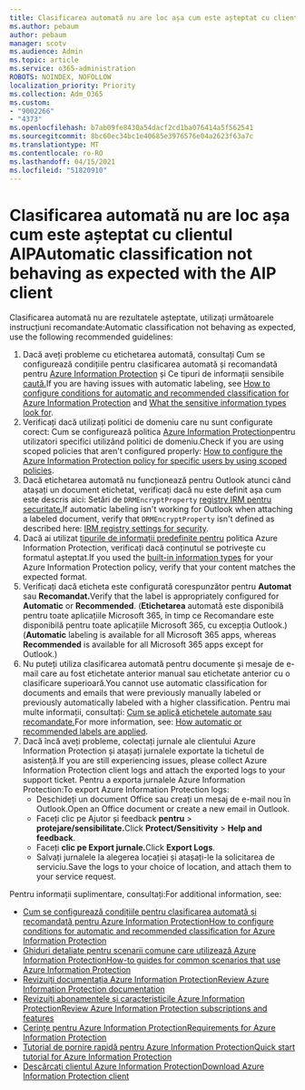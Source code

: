 ```yaml
---
title: Clasificarea automată nu are loc așa cum este așteptat cu clientul AIP
ms.author: pebaum
author: pebaum
manager: scotv
ms.audience: Admin
ms.topic: article
ms.service: o365-administration
ROBOTS: NOINDEX, NOFOLLOW
localization_priority: Priority
ms.collection: Adm_O365
ms.custom:
- "9002266"
- "4373"
ms.openlocfilehash: b7ab09fe8430a54dacf2cd1ba076414a5f562541
ms.sourcegitcommit: 8bc60ec34bc1e40685e3976576e04a2623f63a7c
ms.translationtype: MT
ms.contentlocale: ro-RO
ms.lasthandoff: 04/15/2021
ms.locfileid: "51820910"
---
```

# <a name="automatic-classification-not-behaving-as-expected-with-the-aip-client"></a><span data-ttu-id="b39ac-102">Clasificarea automată nu are loc așa cum este așteptat cu clientul AIP</span><span class="sxs-lookup"><span data-stu-id="b39ac-102">Automatic classification not behaving as expected with the AIP client</span></span>

<span data-ttu-id="b39ac-103">Clasificarea automată nu are rezultatele așteptate, utilizați următoarele instrucțiuni recomandate:</span><span class="sxs-lookup"><span data-stu-id="b39ac-103">Automatic classification not behaving as expected, use the following recommended guidelines:</span></span>

1. <span data-ttu-id="b39ac-104">Dacă aveți probleme cu etichetarea automată, consultați Cum se configurează condițiile pentru clasificarea automată și recomandată pentru [Azure Information Protection](https://docs.microsoft.com/azure/information-protection/configure-policy-classification) și Ce tipuri de informații sensibile [caută.](https://docs.microsoft.com/microsoft-365/compliance/sensitive-information-type-entity-definitions)</span><span class="sxs-lookup"><span data-stu-id="b39ac-104">If you are having issues with automatic labeling, see [How to configure conditions for automatic and recommended classification for Azure Information Protection](https://docs.microsoft.com/azure/information-protection/configure-policy-classification) and [What the sensitive information types look for](https://docs.microsoft.com/microsoft-365/compliance/sensitive-information-type-entity-definitions).</span></span>
2. <span data-ttu-id="b39ac-105">Verificați dacă utilizați politici de domeniu care nu sunt configurate corect: Cum se configurează politica [Azure Information Protection](https://docs.microsoft.com/azure/information-protection/configure-policy-scope)pentru utilizatori specifici utilizând politici de domeniu.</span><span class="sxs-lookup"><span data-stu-id="b39ac-105">Check if you are using scoped policies that aren't configured properly: [How to configure the Azure Information Protection policy for specific users by using scoped policies](https://docs.microsoft.com/azure/information-protection/configure-policy-scope).</span></span>
3. <span data-ttu-id="b39ac-106">Dacă etichetarea automată nu funcționează pentru Outlook atunci când atașați un document etichetat, verificați dacă nu este definit așa cum este descris aici: Setări de `DRMEncryptProperty` [registry IRM pentru securitate.](https://docs.microsoft.com/deployoffice/security/protect-sensitive-messages-and-documents-by-using-irm-in-office#office-2016-irm-registry-key-options)</span><span class="sxs-lookup"><span data-stu-id="b39ac-106">If automatic labeling isn't working for Outlook when attaching a labeled document, verify that `DRMEncryptProperty` isn't defined as described here: [IRM registry settings for security](https://docs.microsoft.com/deployoffice/security/protect-sensitive-messages-and-documents-by-using-irm-in-office#office-2016-irm-registry-key-options).</span></span>
4. <span data-ttu-id="b39ac-107">Dacă ai utilizat [tipurile de informații predefinite pentru](https://support.office.com/article/What-the-sensitive-information-types-look-for-fd505979-76be-4d9f-b459-abef3fc9e86b) politica Azure Information Protection, verificați dacă conținutul se potrivește cu formatul așteptat.</span><span class="sxs-lookup"><span data-stu-id="b39ac-107">If you used the [built-in information types](https://support.office.com/article/What-the-sensitive-information-types-look-for-fd505979-76be-4d9f-b459-abef3fc9e86b) for your Azure Information Protection policy, verify that your content matches the expected format.</span></span>
5. <span data-ttu-id="b39ac-108">Verificați dacă eticheta este configurată corespunzător pentru **Automat** sau **Recomandat.**</span><span class="sxs-lookup"><span data-stu-id="b39ac-108">Verify that the label is appropriately configured for **Automatic** or **Recommended**.</span></span> <span data-ttu-id="b39ac-109">(**Etichetarea** automată este disponibilă pentru toate aplicațiile Microsoft 365, în timp ce Recomandare este disponibilă pentru toate aplicațiile Microsoft 365, cu excepția Outlook.) </span><span class="sxs-lookup"><span data-stu-id="b39ac-109">(**Automatic** labeling is available for all Microsoft 365 apps, whereas **Recommended** is available for all Microsoft 365 apps except for Outlook.)</span></span>
6. <span data-ttu-id="b39ac-110">Nu puteți utiliza clasificarea automată pentru documente și mesaje de e-mail care au fost etichetate anterior manual sau etichetate anterior cu o clasificare superioară.</span><span class="sxs-lookup"><span data-stu-id="b39ac-110">You cannot use automatic classification for documents and emails that were previously manually labeled or previously automatically labeled with a higher classification.</span></span>  <span data-ttu-id="b39ac-111">Pentru mai multe informații, consultați: [Cum se aplică etichetele automate sau recomandate.](https://docs.microsoft.com/azure/information-protection/configure-policy-classification#how-automatic-or-recommended-labels-are-applied)</span><span class="sxs-lookup"><span data-stu-id="b39ac-111">For more information, see: [How automatic or recommended labels are applied](https://docs.microsoft.com/azure/information-protection/configure-policy-classification#how-automatic-or-recommended-labels-are-applied).</span></span>
7. <span data-ttu-id="b39ac-112">Dacă încă aveți probleme, colectați jurnale ale clientului Azure Information Protection și atașați jurnalele exportate la tichetul de asistență.</span><span class="sxs-lookup"><span data-stu-id="b39ac-112">If you are still experiencing issues, please collect Azure Information Protection client logs and attach the exported logs to your support ticket.</span></span> <span data-ttu-id="b39ac-113">Pentru a exporta jurnalele Azure Information Protection:</span><span class="sxs-lookup"><span data-stu-id="b39ac-113">To export Azure Information Protection logs:</span></span>
    - <span data-ttu-id="b39ac-114">Deschideți un document Office sau creați un mesaj de e-mail nou în Outlook.</span><span class="sxs-lookup"><span data-stu-id="b39ac-114">Open an Office document or create a new email in Outlook.</span></span>
    - <span data-ttu-id="b39ac-115">Faceți clic pe Ajutor și feedback **pentru**  >  **protejare/sensibilitate.**</span><span class="sxs-lookup"><span data-stu-id="b39ac-115">Click **Protect/Sensitivity** > **Help and feedback**.</span></span>
    - <span data-ttu-id="b39ac-116">Faceți **clic pe Export jurnale.**</span><span class="sxs-lookup"><span data-stu-id="b39ac-116">Click **Export Logs**.</span></span>
    - <span data-ttu-id="b39ac-117">Salvați jurnalele la alegerea locației și atașați-le la solicitarea de serviciu.</span><span class="sxs-lookup"><span data-stu-id="b39ac-117">Save the logs to your choice of location, and attach them to your service request.</span></span>

<span data-ttu-id="b39ac-118">Pentru informații suplimentare, consultați:</span><span class="sxs-lookup"><span data-stu-id="b39ac-118">For additional information, see:</span></span>

- [<span data-ttu-id="b39ac-119">Cum se configurează condițiile pentru clasificarea automată și recomandată pentru Azure Information Protection</span><span class="sxs-lookup"><span data-stu-id="b39ac-119">How to configure conditions for automatic and recommended classification for Azure Information Protection</span></span>](https://docs.microsoft.com/azure/information-protection/configure-policy-classification)
- [<span data-ttu-id="b39ac-120">Ghiduri detaliate pentru scenarii comune care utilizează Azure Information Protection</span><span class="sxs-lookup"><span data-stu-id="b39ac-120">How-to guides for common scenarios that use Azure Information Protection</span></span>](https://docs.microsoft.com/azure/information-protection/how-to-guides)
- [<span data-ttu-id="b39ac-121">Revizuiți documentația Azure Information Protection</span><span class="sxs-lookup"><span data-stu-id="b39ac-121">Review Azure Information Protection documentation</span></span>](https://docs.microsoft.com/azure/information-protection/what-is-information-protection)
- [<span data-ttu-id="b39ac-122">Revizuiți abonamentele și caracteristicile Azure Information Protection</span><span class="sxs-lookup"><span data-stu-id="b39ac-122">Review Azure Information Protection subscriptions and features</span></span>](https://azure.microsoft.com/pricing/details/information-protection)
- [<span data-ttu-id="b39ac-123">Cerințe pentru Azure Information Protection</span><span class="sxs-lookup"><span data-stu-id="b39ac-123">Requirements for Azure Information Protection</span></span>](https://docs.microsoft.com/azure/information-protection/get-started/requirements)
- [<span data-ttu-id="b39ac-124">Tutorial de pornire rapidă pentru Azure Information Protection</span><span class="sxs-lookup"><span data-stu-id="b39ac-124">Quick start tutorial for Azure Information Protection</span></span>](https://docs.microsoft.com/azure/information-protection/get-started/infoprotect-quick-start-tutorial)
- [<span data-ttu-id="b39ac-125">Descărcați clientul Azure Information Protection</span><span class="sxs-lookup"><span data-stu-id="b39ac-125">Download Azure Information Protection client</span></span>](https://www.microsoft.com/download/details.aspx?id=53018)
